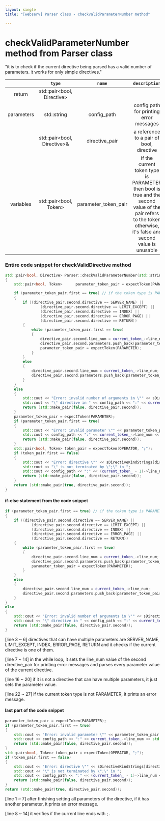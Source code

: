 ```yaml
---
layout: single
title: "[webserv] Parser class - checkValidParameterNumber method"

---
```


# checkValidParameterNumber method from Parser class

"it is to check if the current directive being parsed has a valid number of parameters. it works for only simple directives."

|            |           `type`            |        `name`        |                        `description`                         |
| :--------: | :-------------------------: | :------------------: | :----------------------------------------------------------: |
|   return   | std::pair<bool, Directive>  |                      |                                                              |
| parameters |         std::string         |     config_path      |           config path for printing error messages            |
|            | std::pair<bool, Directive>& |    directive_pair    |          a reference to a pair of bool, directive            |
| variables  |   std::pair\<bool, Token>   | parameter_token_pair | if the current token type is PARAMETER then bool is true and the second value of the pair refers to the token<br />otherwise, it's false and second value is unusable |



### Entire code snippet for checkValidDirective method

```c++
std::pair<bool, Directive> Parser::checkValidParameterNumber(std::string config_path, std::pair<bool, Directive>& directive_pair)
{
	std::pair<bool, Token> 		parameter_token_pair = expectToken(PARAMETER);

 	if (parameter_token_pair.first == true) // if the token type is PARAMETER
	{
		if ((directive_pair.second.directive == SERVER_NAME) ||
				(directive_pair.second.directive == LIMIT_EXCEPT) ||
				(directive_pair.second.directive == INDEX) ||
				(directive_pair.second.directive == ERROR_PAGE) ||
				(directive_pair.second.directive == RETURN))
		{
			while (parameter_token_pair.first == true)
			{
				directive_pair.second.line_num = current_token_->line_num;
				directive_pair.second.parameters.push_back(parameter_token_pair.second.text);
				parameter_token_pair = expectToken(PARAMETER);
			}
		}
		else
		{
			directive_pair.second.line_num = current_token_->line_num;
			directive_pair.second.parameters.push_back(parameter_token_pair.second.text);
		}
	}
	else
	{
		std::cout << "Error: invalid number of arguments in \"" << sDirectiveKindStrings[directive_pair.second.directive];
		std::cout << "\" directive in " << config_path << ":" << current_token_->line_num << std::endl;
		return (std::make_pair(false, directive_pair.second));
	}
	parameter_token_pair = expectToken(PARAMETER);
	if (parameter_token_pair.first == true)
	{
		std::cout << "Error: invalid parameter \"" << parameter_token_pair.second.text << "\" in ";
		std::cout << config_path << ":" << current_token_->line_num << std::endl;
		return (std::make_pair(false, directive_pair.second));
	}
	std::pair<bool, Token> token_pair = expectToken(OPERATOR, ";");
	if (token_pair.first == false)
	{
		std::cout << "Error: directive \"" << sDirectiveKindStrings[directive_pair.second.directive];
		std::cout << "\" is not terminated by \";\" in ";
		std::cout << config_path << ":" << (current_token_ - 1)->line_num << std::endl;
		return (std::make_pair(false, directive_pair.second));
	}
	return (std::make_pair(true, directive_pair.second));
}
```



#### if-else statement from the code snippet

```c++
if (parameter_token_pair.first == true) // if the token type is PARAMETER
{
	if ((directive_pair.second.directive == SERVER_NAME) ||
			(directive_pair.second.directive == LIMIT_EXCEPT) ||
			(directive_pair.second.directive == INDEX) ||
			(directive_pair.second.directive == ERROR_PAGE) ||
			(directive_pair.second.directive == RETURN))
	{
		while (parameter_token_pair.first == true)
		{
			directive_pair.second.line_num = current_token_->line_num;
			directive_pair.second.parameters.push_back(parameter_token_pair.second.text);
			parameter_token_pair = expectToken(PARAMETER);
		}
	}
	else
	{
		directive_pair.second.line_num = current_token_->line_num;
		directive_pair.second.parameters.push_back(parameter_token_pair.second.text);
	}
}
else
{
	std::cout << "Error: invalid number of arguments in \"" << sDirectiveKindStrings[directive_pair.second.directive];
	std::cout << "\" directive in " << config_path << ":" << current_token_->line_num << std::endl;
	return (std::make_pair(false, directive_pair.second));
}
```

[line 3 ~ 6]  directives that can have multiple parameters are SERVER_NAME, LIMIT_EXCEPT, INDEX, ERROR_PAGE, RETURN and it checks if the current directive is one of them.

[line 7 ~ 14] in the while loop, it sets the line_num value of the second directive_pair for printing error messages and parses every parameter value of the current directive.

[line  16 ~ 20]  if it is not a directive that can have multiple parameters, it just sets the parameter value.

[line 22 ~ 27]  if the current token type is not PARAMETER, it prints an error message.





#### last part of the code snippet

```c++
parameter_token_pair = expectToken(PARAMETER);
if (parameter_token_pair.first == true)
{
	std::cout << "Error: invalid parameter \"" << parameter_token_pair.second.text << "\" in ";
	std::cout << config_path << ":" << current_token_->line_num << std::endl;
	return (std::make_pair(false, directive_pair.second));
}
std::pair<bool, Token> token_pair = expectToken(OPERATOR, ";");
if (token_pair.first == false)
{
	std::cout << "Error: directive \"" << sDirectiveKindStrings[directive_pair.second.directive];
	std::cout << "\" is not terminated by \";\" in ";
	std::cout << config_path << ":" << (current_token_ - 1)->line_num << std::endl;
	return (std::make_pair(false, directive_pair.second));
}
return (std::make_pair(true, directive_pair.second));
```

[line 1 ~ 7] after finishing setting all parameters of the directive, if it has another parameter, it prints an error message.

[line 8 ~ 14] it verifies if the current line ends with `;`. 
